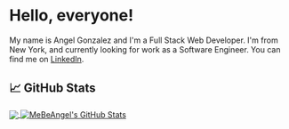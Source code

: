 # Hello, everyone!

My name is Angel Gonzalez and I'm a Full Stack Web Developer. I'm from New York, and currently looking for work as a Software Engineer. You can find me on [LinkedIn](https://www.linkedin.com/in/angel-g-702311122/).


## &#x1f4c8; GitHub Stats

<a href="https://github.com/mebeangel/" target="_blank">
  <img align="center" src="https://github-readme-stats.vercel.app/api/top-langs/?username=mebeangel&hide=pug&title_color=ffffff&text_color=c9cacc&line_height=27&icon_color=2bbc8a&bg_color=1d1f21" />
 </a>
 <a href="https://github.com/mebeangel/"  target="_blank">
  <img align="center" src="https://github-readme-stats.vercel.app/api?username=mebeangel&show_icons=true&line_height=27&count_private=true&title_color=ffffff&text_color=c9cacc&icon_color=2bbc8a&bg_color=1d1f21" alt="MeBeAngel's GitHub Stats" />
  </a>

<!-- links to social media icons -->

<!-- icons with padding -->

[2.1]: http://i.imgur.com/0o48UoR.png (github icon with padding)

<!-- icons without padding -->

[2.2]: http://i.imgur.com/9I6NRUm.png (github icon without padding)
[3.2]: (/images/linkedin.png) (LinkedIn icon without padding)


<!-- links to your social media accounts -->

[2]: https://github.com/mebeangel
[3]: hhttps://www.linkedin.com/in/angel-g-702311122/


<!-- Resources -->
<!-- Icons: https://simpleicons.org/ -->
<!-- GitHub Stats: https://github.com/anuraghazra/github-readme-stats -->
<!-- Emojis: https://emojipedia.org/emoji/ -->
<!-- HTML Emojis: https://www.fileformat.info/index.htm -->
<!-- Shields: https://shields.io/ -->
<!-- Awesome GitHub Profile README: https://github.com/abhisheknaiidu/awesome-github-profile-readme -->
